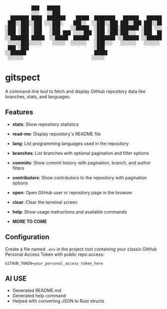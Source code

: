 <pre>
          ███   █████                                         █████   
          ░░░   ░░███                                         ░░███    
  ███████ ████  ███████    █████  ████████   ██████   ██████  ███████  
 ███░░███░░███ ░░░███░    ███░░  ░░███░░███ ███░░███ ███░░███░░░███░   
░███ ░███ ░███   ░███    ░░█████  ░███ ░███░███████ ░███ ░░░   ░███    
░███ ░███ ░███   ░███ ███ ░░░░███ ░███ ░███░███░░░  ░███  ███  ░███ ███
░░███████ █████  ░░█████  ██████  ░███████ ░░██████ ░░██████   ░░█████ 
 ░░░░░███░░░░░    ░░░░░  ░░░░░░   ░███░░░   ░░░░░░   ░░░░░░     ░░░░░  
 ███ ░███                         ░███                                 
░░██████                          █████                                
 ░░░░░░                          ░░░░░                                 
</pre>

# gitspect

A command-line tool to fetch and display GitHub repository data like branches, stats, and languages.

## Features

- **stats**: Show repository statistics  
- **read-me**: Display repository's README file  
- **lang**: List programming languages used in the repository  
- **branches**: List branches with optional pagination and filter options  
- **commits**: Show commit history with pagination, branch, and author filters  
- **contributors**: Show contributors to the repository with pagination options  
- **open**: Open GitHub user or repository page in the browser  
- **clear**: Clear the terminal screen  
- **help**: Show usage instructions and available commands  

- **MORE TO COME**

## Configuration

Create a file named `.env` in the project root containing your classic GitHub Personal Access Token with public repo access:

```text
GITHUB_TOKEN=your_personal_access_token_here
```

## AI USE

- Generated README.md
- Generated help command
- Helped with converting JSON to Rust structs
